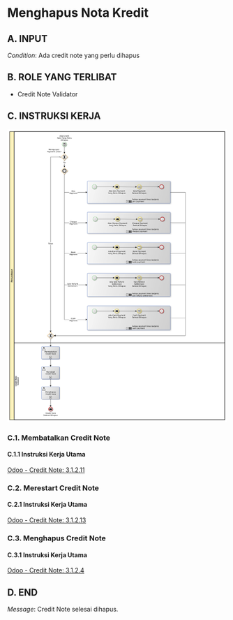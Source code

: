 # Menghapus Nota Kredit

## <a name="input">A. INPUT</a>

*Condition*: Ada credit note yang perlu dihapus

## <a name="role">B. ROLE YANG TERLIBAT</a>

* Credit Note Validator

## <a name="instruksi">C. INSTRUKSI KERJA</a>

![](../img/prosedur-kerja/menghapus-credit-note.png)

### C.1. Membatalkan Credit Note

#### C.1.1 Instruksi Kerja Utama

[Odoo - Credit Note: 3.1.2.11](../transaksi/credit-note/batal.md)

### C.2. Merestart Credit Note

#### C.2.1 Instruksi Kerja Utama

[Odoo - Credit Note: 3.1.2.13](../transaksi/credit-note/restart.md)

### C.3. Menghapus Credit Note

#### C.3.1 Instruksi Kerja Utama

[Odoo - Credit Note: 3.1.2.4](../transaksi/credit-note/menghapus.md)

## <a name="input">D. END</a>

*Message*: Credit Note selesai dihapus.
